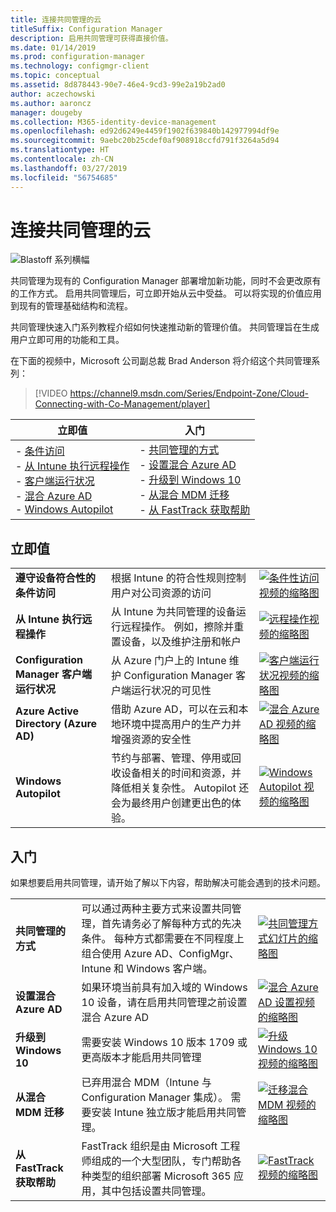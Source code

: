 ```yaml
---
title: 连接共同管理的云
titleSuffix: Configuration Manager
description: 启用共同管理可获得直接价值。
ms.date: 01/14/2019
ms.prod: configuration-manager
ms.technology: configmgr-client
ms.topic: conceptual
ms.assetid: 8d878443-90e7-46e4-9cd3-99e2a19b2ad0
author: aczechowski
ms.author: aaroncz
manager: dougeby
ms.collection: M365-identity-device-management
ms.openlocfilehash: ed92d6249e4459f1902f639840b142977994df9e
ms.sourcegitcommit: 9aebc20b25cdef0af908918ccfd791f3264a5d94
ms.translationtype: HT
ms.contentlocale: zh-CN
ms.lasthandoff: 03/27/2019
ms.locfileid: "56754685"
---
```

# <a name="cloud-connecting-with-co-management"></a>连接共同管理的云

![Blastoff 系列横幅](media/blastoff-banner.png)

共同管理为现有的 Configuration Manager 部署增加新功能，同时不会更改原有的工作方式。 启用共同管理后，可立即开始从云中受益。 可以将实现的价值应用到现有的管理基础结构和流程。

共同管理快速入门系列教程介绍如何快速推动新的管理价值。 共同管理旨在生成用户立即可用的功能和工具。


在下面的视频中，Microsoft 公司副总裁 Brad Anderson 将介绍这个共同管理系列：

> [!VIDEO https://channel9.msdn.com/Series/Endpoint-Zone/Cloud-Connecting-with-Co-Management/player]


| 立即值 | 入门 |
|-----------------|-----------------|
| - [条件访问](#bkmk_ca)<br> - [从 Intune 执行远程操作](#bkmk_remote)<br> - [客户端运行状况](#bkmk_client-health)<br> - [混合 Azure AD](#bkmk_hybrid-aad)<br> - [Windows Autopilot](#bkmk_autopilot) | - [共同管理的方式](#bkmk_paths)<br> - [设置混合 Azure AD](#bkmk_setup-hybrid-aad)<br> - [升级到 Windows 10](#bkmk_upgrade-win10)<br> - [从混合 MDM 迁移](#bkmk_migrate-hybrid-mdm)<br> - [从 FastTrack 获取帮助](#bkmk_fasttrack) | 



## <a name="immediate-value"></a>立即值

| | | |
|-|-|-|
| <a name="bkmk_ca"></a>**遵守设备符合性的条件访问** | 根据 Intune 的符合性规则控制用户对公司资源的访问 | [![条件性访问视频的缩略图](media/thumbnail-conditional-access.png)](/sccm/comanage/quickstart-conditional-access) |
| <a name="bkmk_remote"></a>**从 Intune 执行远程操作** | 从 Intune 为共同管理的设备运行远程操作。 例如，擦除并重置设备，以及维护注册和帐户 | [![远程操作视频的缩略图](media/thumbnail-remote-action.png)](/sccm/comanage/quickstart-remote-actions) |
| <a name="bkmk_client-health"></a>**Configuration Manager 客户端运行状况** | 从 Azure 门户上的 Intune 维护 Configuration Manager 客户端运行状况的可见性 | [![客户端运行状况视频的缩略图](media/thumbnail-client-health.png)](/sccm/comanage/quickstart-client-health) |
| <a name="bkmk_hybrid-aad"></a>**Azure Active Directory (Azure AD)** | 借助 Azure AD，可以在云和本地环境中提高用户的生产力并增强资源的安全性 | [![混合 Azure AD 视频的缩略图](media/thumbnail-azure-ad.png)](/sccm/comanage/quickstart-hybrid-aad) |
| <a name="bkmk_autopilot"></a>**Windows Autopilot** | 节约与部署、管理、停用或回收设备相关的时间和资源，并降低相关复杂性。 Autopilot 还会为最终用户创建更出色的体验。 | [![Windows Autopilot 视频的缩略图](media/thumbnail-autopilot.png)](/sccm/comanage/quickstart-autopilot) |



## <a name="getting-started"></a>入门

如果想要启用共同管理，请开始了解以下内容，帮助解决可能会遇到的技术问题。

| | | |
|-|-|-|
| <a name="bkmk_paths"></a>**共同管理的方式** | 可以通过两种主要方式来设置共同管理，首先请务必了解每种方式的先决条件。  每种方式都需要在不同程度上组合使用 Azure AD、ConfigMgr、Intune 和 Windows 客户端。 | [![共同管理方式幻灯片的缩略图](media/thumbnail-paths.png)](/sccm/comanage/quickstart-paths) |
| <a name="bkmk_setup-hybrid-aad"></a>**设置混合 Azure AD** | 如果环境当前具有加入域的 Windows 10 设备，请在启用共同管理之前设置混合 Azure AD | [![混合 Azure AD 设置视频的缩略图](media/thumbnail-setup-azure-ad.png)](/sccm/comanage/quickstart-setup-hybrid-aad) |
| <a name="bkmk_upgrade-win10"></a>**升级到 Windows 10** | 需要安装 Windows 10 版本 1709 或更高版本才能启用共同管理 | [![升级 Windows 10 视频的缩略图](media/thumbnail-upgrade-win10.png)](/sccm/comanage/quickstart-upgrade-win10) |
| <a name="bkmk_migrate-hybrid-mdm"></a>**从混合 MDM 迁移** | 已弃用混合 MDM（Intune 与 Configuration Manager 集成）。 需要安装 Intune 独立版才能启用共同管理。 | [![迁移混合 MDM 视频的缩略图](media/thumbnail-migrate-hybrid-mdm.png)](/sccm/comanage/quickstart-migrate-hybrid-mdm) |
| <a name="bkmk_fasttrack"></a>**从 FastTrack 获取帮助** | FastTrack 组织是由 Microsoft 工程师组成的一个大型团队，专门帮助各种类型的组织部署 Microsoft 365 应用，其中包括设置共同管理。 | [![FastTrack 视频的缩略图](media/thumbnail-fasttrack.png)](/sccm/comanage/quickstart-fasttrack) |

